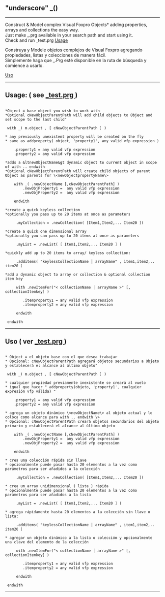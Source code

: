   
## "underscore" \_() 

********************************

Construct &amp; Model complex Visual Foxpro Objects*  adding properties, arrays and collections the easy way.  
Just make \_.prg available in your search path and start using it.  
Check and run \_test.prg
<a  href='#en'> Usage </a>


Construya y Modele objetos complejos de Visual Foxpro agregando propiedades, listas y colecciones de manera fácil.  
Simplemente haga que \_.Prg esté disponible en la ruta de búsqueda y comience a usarlo.  

<a href='#es'> Uso <a>

**********************************
<a id='en'></a>
## Usage: ( see <a href='https://github.com/nftools/underscore/blob/master/_Test.prg'> \_test.prg </a>)

```

*Object = base object you wish to work with
*Optional cNewObjectParentPath will add child objects to Object and set scope to the last child"

 with _( m.object , [ cNewObjectParentPath ] )  

* any previously unexistent property will be created on the fly
* same as addproperty( object, 'property1', any valid vfp expression )

	.property1 = any valid vfp expression
	.property2 = any valid vfp expression

*adds a &ltnewObjectName&gt dynamic object to current object in scope of with .. endwith
*Optional cNewObjectParentPath will create child objects of parent Object as parents for \<newObjectpropertyName\>

	with _( .newObjectName [,cNewObjectParentPath] )  
		.newObjProperty1 =  any valid vfp expression
		.newObjProperty2 =  any valid vfp expression

	endwith

*create a quick keyless collection
*optionally you pass up to 20 items at once as parameters

	 .myCollection = .newCollection( [Item1,Item2,... Item20 ]) 

*create a quick one dimensional array
*optionally you can pass up to 20 items at once as parameters

	 .myList = .newList( [ Item1,Item2,... Item20 ] ) 

*quickly add up to 20 items to array/ keyless collection:

	 .additems( "keylessCollectionName │ arrayName" , item1,item2,.. item20 ) 

*add a dynamic object to array or collection & optional collection item key

	 with .newItemFor("< collectionName │ arrayName >" [, collectionItemkey] )

		.itemproperty1 = any valid vfp expression
		.itemproperty2 = any valid vfp expression

	 endwith

 endwith
```



**************************************************************

<a id='es'></a>
##  Uso ( ver <a href='https://github.com/nftools/underscore/blob/master/_Test.prg'> \_test.prg </a>)

```

* Object = el objeto base con el que desea trabajar
* Opcional: cNewObjectParentPath agregará objetos secundarios a Objeto y establecerá el alcance al último objeto"

 with _( m.object , [ cNewObjectParentPath ] )  

* cualquier propiedad previamente inexistente se creará al vuelo 
* igual que hacer " addproperty(objeto, 'property1', cualquier expresión vfp válida) "

	.property1 = any valid vfp expression
	.property2 = any valid vfp expression

* agrega un objeto dinámico \<newObjectName\> al objeto actual y lo coloca como alcance para with .. endwith \>
* Opcional: cNewObjectParentPath creará objetos secundarios del objeto primario y establecerá el alcance al último objeto 

	with _( .newObjectName [,cNewObjectParentPath] )  
		.newObjProperty1 =  any valid vfp expression
		.newObjProperty2 =  any valid vfp expression

	endwith 
	
* crea una colección rápida sin llave  
* opcionalmente puede pasar hasta 20 elementos a la vez como parámetros para ser añadidos a la colección

	 .myCollection = .newCollection( [Item1,Item2,... Item20 ]) 

* crea un array unidimensional ( lista ) rápida  
* opcionalmente puede pasar hasta 20 elementos a la vez como parámetros para ser añadidos a la lista 

	 .myList = .newList( [ Item1,Item2,... Item20 ] ) 

* agrega rápidamente hasta 20 elementos a la colección sin llave o lista: 

	 .additems( "keylessCollectionName │ arrayName" , item1,item2,.. item20 ) 

* agregar un objeto dinámico a la lista o colección y opcionalmente una clave del elemento de la colección 

	 with .newItemFor("< collectionName │ arrayName >" [, collectionItemkey] )

		.itemproperty1 = any valid vfp expression
		.itemproperty2 = any valid vfp expression

	 endwith

 endwith
```



**************************************************************
